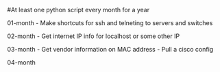 #At least one python script every month for a year

01-month - Make shortcuts for ssh and telneting to servers and switches

02-month - Get internet IP info for localhost or some other IP

03-month - Get vendor information on MAC address
         - Pull a cisco config

04-month  
